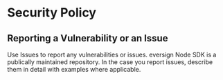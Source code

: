 # Security Policy

## Reporting a Vulnerability or an Issue

Use Issues to report any vulnerabilities or issues.
eversign Node SDK is a publically maintained repository.
In the case you report issues, describe them in detail with examples where applicable.
